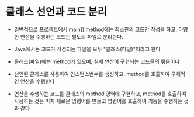 # 클래스 선언과 코드 분리

* 일반적으로 프로젝트에서 main() method에는 최소한의 
	코드만 작성을 하고, 다양한 연산을 수행하는 코드는 별도의 파일로 분리한다.
	
* Java에서는 코드가 작성되는 파일을 모두 "클래스(파일)"이라고 한다

* 클래스(파일)에는 method가 있으며, 실제 연산이 구현되는 코드들의 묶음이다

* 선언된 클래스를 사용하여 인스턴스변수를 생성하고, method를 호출하여
	구체적인 연산을 수행한다
	
* 연산을 수행하는 코드를 클래스의 method 영역에 구현하고,
	method를 호출하여 사용하는 것은 마치 새로운 명령어를 만들고 
	명령어를 호출하여 기능을 수행하는 것과 같다
	
	